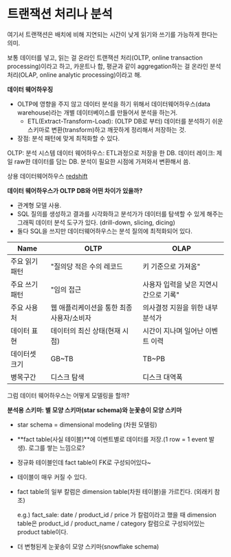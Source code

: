 # 트랜잭션 처리나 분석

여기서 트랜잭션은 배치에 비해 지연되는 시간이 낮게 읽기와 쓰기를 가능하게 한다는 의미.

보통 데이터를 넣고, 읽는 걸 온라인 트랜잭션 처리(OLTP, online transaction processing)이라고 하고, 카운트나 합, 평균과 같이 aggregation하는 걸 온라인 분석처리(OLAP, online analytic processing)이라고 해.

**데이터 웨어하우징**

- OLTP에 영향을 주지 않고 데이터 분석을 하기 위해서 데이터웨어하우스(data warehouse)라는 개별 데이터베이스를 만들어서 분석을 하는거.
    - ETL(Extract-Transform-Load): (OLTP DB로 부터) 데이터를 분석하기 쉬운 스키마로 변환(transform)하고 깨끗하게 정리해서 저장하는 것.
- 장점: 분석 패턴에 맞게 최적화할 수 있다.

OLTP: 분석 시스템
데이터 웨어하우스: ETL과정으로 저장을 한 DB.
데이터 레이크: 제일 raw한 데이터를 담는 DB. 분석이 필요한 시점에 가져와서 변환해서 씀.

상용 데이터웨어하우스 [redshift](https://aws.amazon.com/ko/redshift/?whats-new-cards.sort-by=item.additionalFields.postDateTime&whats-new-cards.sort-order=desc)

**데이터 웨어하우스가 OLTP DB와 어떤 차이가 있을까?**

- 관계형 모델 사용.
- SQL 질의를 생성하고 결과를 시각화하고 분석가가 데이터를 탐색할 수 있게 해주는 그래픽 데이터 분석 도구가 있다. (drill-down, slicing, dicing)
- 둘다 SQL을 쓰지만 데이터웨어하우스는 분석 질의에 최적화되어 있다.

| Name           | OLTP                                      | OLAP                                  |
| -------------- | ----------------------------------------- | ------------------------------------- |
| 주요 읽기 패턴 | "질의당 적은 수의 레코드                  | 키 기준으로 가져옴"                   | 많은 레코드에 대한 집계 |
| 주요 쓰기 패턴 | "임의 접근                                | 사용자 입력을 낮은 지연시간으로 기록" | "bulk import(ETL)       | 또는 이벤트 스트림" |
| 주요 사용처    | 웹 애플리케이션을 통한 최종 사용자/소비자 | 의사결정 지원을 위한 내부 분석가      |
| 데이터 표현    | 데이터의 최신 상태(현재 시점)             | 시간이 지나며 일어난 이벤트 이력      |
| 데이터셋 크기  | GB~TB                                     | TB~PB                                 |
| 병목구간       | 디스크 탐색                               | 디스크 대역폭                         |

그럼 데이터 웨어하우스는 어떻게 모델링을 할까?

**분석용 스키마: 별 모양 스키마(star schema)와 눈꽃송이 모양 스키마**

- star schema = dimensional modeling (차원 모델링)
- **fact table(사실 테이블)**에 이벤트별로 데이터를 저장.(1 row = 1 event 발생). 로그를 쌓는 느낌으로?
- 정규화 테이블인데 fact table이 FK로 구성되어있다~
- 테이블이 매우 커질 수 있다.
- fact table의 일부 칼럼은 dimension table(차원 테이블)을 가르킨다. (외래키 참조)

    e.g.) fact_sale: date / product_id / price 가 칼럼이라고 했을 때
    dimension table은 product_id / product_name / category 칼럼으로 구성되어있는 product table이다.

- 더 변형된게 눈꽃송이 모양 스키마(snowflake schema)